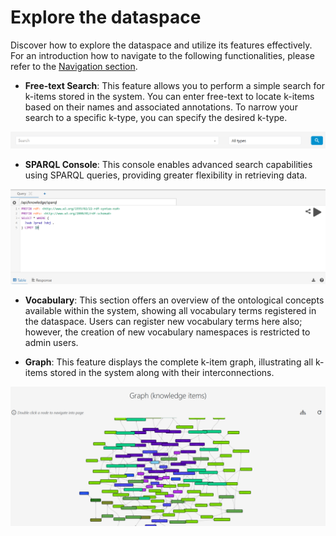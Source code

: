 # Explore the dataspace

Discover how to explore the dataspace and utilize its features effectively. For an introduction how to navigate to the following functionalities, please refer to the [Navigation section](navigation.md).

- **Free-text Search**: This feature allows you to perform a simple search for k-items stored in the system. You can enter free-text to locate k-items based on their names and associated annotations. To narrow your search to a specific k-type, you can specify the desired k-type.

![Free-text search](images/explore_free-text_search.PNG)

- **SPARQL Console**: This console enables advanced search capabilities using SPARQL queries, providing greater flexibility in retrieving data.


![SPARQL console](images/explore_SPARQL_search.PNG)

- **Vocabulary**: This section offers an overview of the ontological concepts available within the system, showing all vocabulary terms registered in the dataspace. Users can register new vocabulary terms here also; however, the creation of new vocabulary namespaces is restricted to admin users.

<!-- ![Vocabulary collection](images/explore_vocab.PNG) -->

- **Graph**: This feature displays the complete k-item graph, illustrating all k-items stored in the system along with their interconnections.

![Free-text search](images/explore_k-items_graph.PNG)